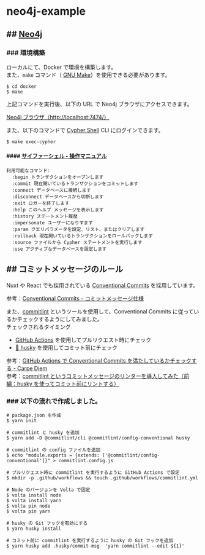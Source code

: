 # neo4j-example

## ## [Neo4j](https://neo4j.com/docs/getting-started/)

### ### 環境構築

ローカルにて、Docker で環境を構築します。  
また、`make` コマンド（ [GNU Make](https://www.gnu.org/software/make/)）を使用できる必要があります。

```
$ cd docker
$ make
```

上記コマンドを実行後、以下の URL で Neo4j ブラウザにアクセスできます。

[Neo4j ブラウザ（http://localhost:7474/）](http://localhost:7474/)

また、以下のコマンドで [Cypher Shell](https://neo4j.com/docs/operations-manual/current/tools/cypher-shell/) CLI にログインできます。

```
$ make exec-cypher
```
#### #### [サイファーシェル - 操作マニュアル](https://neo4j.com/docs/operations-manual/current/tools/cypher-shell/#cypher-shell-commands)

```
利用可能なコマンド:
  :begin トランザクションをオープンします
  :commit 現在開いているトランザクションをコミットします
  :connect データベースに接続します
  :disconnect データベースから切断します
  :exit ロガーを終了します
  :help このヘルプ メッセージを表示します
  :history ステートメント履歴
  :impersonate ユーザーになりすます
  :param クエリパラメータを設定、リスト、またはクリアします
  :rollback 現在開いているトランザクションをロールバックします
  :source ファイルから Cypher ステートメントを実行します
  :use アクティブなデータベースを設定します
```

## ## コミットメッセージのルール

Nuxt や React でも採用されている [Conventional Commits](https://www.conventionalcommits.org/ja/v1.0.0/) を採用しています。

参考：[Conventional Commits - コミットメッセージ仕様](https://zenn.dev/sumiren/articles/418f593dbbf601#%E4%BE%8B1.-nuxt)

また、[commitlint](https://commitlint.js.org/#/) というツールを使用して、Conventional Commits に従っているかチェックするようにしてみました。  
チェックされるタイミング

- [GitHub Actions](https://github.co.jp/features/actions) を使用してプルリクエスト時にチェック
- [🐶 husky](https://typicode.github.io/husky/) を使用してコミット前にチェック

参考：[GitHub Actions で Conventional Commits を満たしているかチェックする - Carpe Diem](https://christina04.hatenablog.com/entry/commitlint-on-github-actions)  
参考：[commitlint というコミットメッセージのリンターを導入してみた（前編：husky を使ってコミット前にリントする）](https://zenn.dev/kalubi/articles/27fa889c338cdf)

### ### 以下の流れで作成しました。

```
# package.json を作成
$ yarn init

# commitlint と husky を追加
$ yarn add -D @commitlint/cli @commitlint/config-conventional husky

# commitlint の config ファイルを追加
$ echo "module.exports = {extends: ['@commitlint/config-conventional']}" > commitlint.config.js

# プルリクエスト時に commitlint を実行するように GitHub Actions で設定
$ mkdir -p .github/workflows && touch .github/workflows/commitlint.yml

# Node のバージョンを Volta で固定
$ volta install node
$ volta install yarn
$ volta pin node
$ volta pin yarn

# husky の Git フックを有効にする
$ yarn husky install

# コミット前に commitlint を実行するように husky の Git フックを追加
$ yarn husky add .husky/commit-msg  'yarn commitlint --edit ${1}'
```
